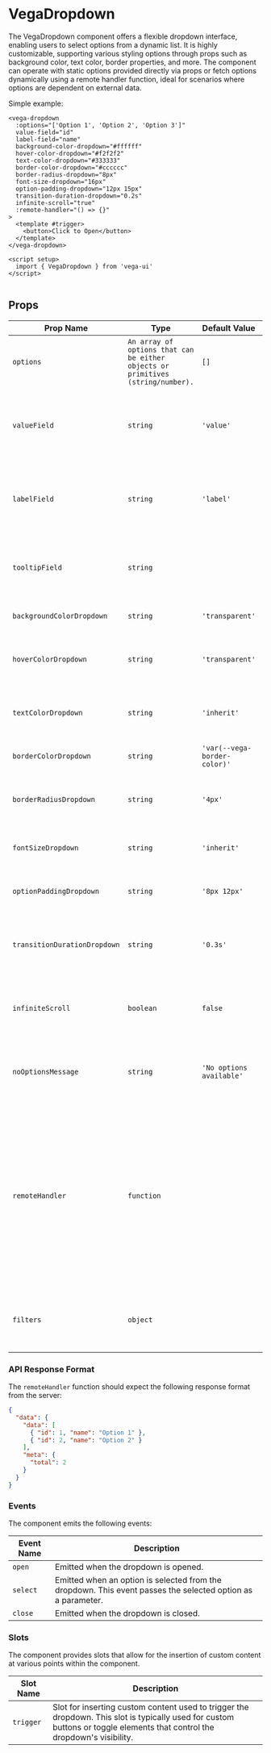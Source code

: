 # VegaDropdown
The VegaDropdown component offers a flexible dropdown interface, enabling users to select options from a dynamic list. It is highly customizable, supporting various styling options through props such as background color, text color, border properties, and more. The component can operate with static options provided directly via props or fetch options dynamically using a remote handler function, ideal for scenarios where options are dependent on external data.

Simple example:
```vue
<vega-dropdown
  :options="['Option 1', 'Option 2', 'Option 3']"
  value-field="id"
  label-field="name"
  background-color-dropdown="#ffffff"
  hover-color-dropdown="#f2f2f2"
  text-color-dropdown="#333333"
  border-color-dropdown="#cccccc"
  border-radius-dropdown="8px"
  font-size-dropdown="16px"
  option-padding-dropdown="12px 15px"
  transition-duration-dropdown="0.2s"
  infinite-scroll="true"
  :remote-handler="() => {}"
>
  <template #trigger>
    <button>Click to Open</button>
  </template>
</vega-dropdown>

<script setup>
  import { VegaDropdown } from 'vega-ui'
</script>


```

## Props

| Prop Name                    | Type                                                                            | Default Value                | Description                                                                                                                                                                          |
|------------------------------|---------------------------------------------------------------------------------|------------------------------|--------------------------------------------------------------------------------------------------------------------------------------------------------------------------------------|
| `options`                    | `An array of options that can be either objects or primitives (string/number).` | `[]`                         | An array of options that the user can select from.                                                                                                                                   |
| `valueField`                 | `string`                                                                        | `'value'`                    | The field in the option object that contains the value to be submitted.                                                                                                              |
| `labelField`                 | `string`                                                                        | `'label'`                    | The field in the option object that contains the label to be displayed.                                                                                                              |
| `tooltipField`               | `string`                                                                        |                              | Optional field for tooltip text associated with each option.                                                                                                                         |
| `backgroundColorDropdown`    | `string`                                                                        | `'transparent'`              | Background color of the dropdown.                                                                                                                                                    |
| `hoverColorDropdown`         | `string`                                                                        | `'transparent'`              | Background color of the option when hovered.                                                                                                                                         |
| `textColorDropdown`          | `string`                                                                        | `'inherit'`                  | Text color of the options in the dropdown.                                                                                                                                           |
| `borderColorDropdown`        | `string`                                                                        | `'var(--vega-border-color)'` | Border color of the dropdown.                                                                                                                                                        |
| `borderRadiusDropdown`       | `string`                                                                        | `'4px'`                      | Border radius of the dropdown container.                                                                                                                                             |
| `fontSizeDropdown`           | `string`                                                                        | `'inherit'`                  | Font size of the text in the dropdown.                                                                                                                                               |
| `optionPaddingDropdown`      | `string`                                                                        | `'8px 12px'`                 | Padding inside each dropdown option.                                                                                                                                                 |
| `transitionDurationDropdown` | `string`                                                                        | `'0.3s'`                     | Duration of the transition effects within the dropdown.                                                                                                                              |
| `infiniteScroll`             | `boolean`                                                                       | `false`                      | Enables infinite scrolling for the dropdown options.                                                                                                                                 |
| `noOptionsMessage`           | `string`                                                                        | `'No options available'`     | Message displayed when there are no options to display.                                                                                                                              |
| `remoteHandler`              | `function`                                                                      |                              | A function that accepts query parameters and returns a promise with the dropdown options. For details on the response format, see [API Response Format](#api-response-format) below. |
| `filters`                    | `object`                                                                        |                              | Optional filters to apply when fetching data remotely.                                                                                                                               |



### API Response Format

The `remoteHandler` function should expect the following response format from the server:

```json
{
  "data": {
    "data": [
      { "id": 1, "name": "Option 1" },
      { "id": 2, "name": "Option 2" }
    ],
    "meta": {
      "total": 2
    }
  }
}
```

### Events

The component emits the following events:

| Event Name | Description                                                                                                 |
|------------|-------------------------------------------------------------------------------------------------------------|
| `open`     | Emitted when the dropdown is opened.                                                                        |
| `select`   | Emitted when an option is selected from the dropdown. This event passes the selected option as a parameter. |
| `close`    | Emitted when the dropdown is closed.                                                                        |


### Slots

The component provides slots that allow for the insertion of custom content at various points within the component.

| Slot Name | Description                                                                                                                                                               |
|-----------|---------------------------------------------------------------------------------------------------------------------------------------------------------------------------|
| `trigger` | Slot for inserting custom content used to trigger the dropdown. This slot is typically used for custom buttons or toggle elements that control the dropdown's visibility. |


